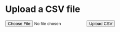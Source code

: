 <!DOCTYPE html>
<html lang="en">
<head>
    <meta charset="UTF-8">
    <meta name="viewport" content="width=device-width, initial-scale=1.0">
    <title>CSV Upload</title>
</head>
<body>
    <h1>Upload a CSV file</h1>
    <form action="https://your-flask-app.herokuapp.com/upload_csv" method="POST" enctype="multipart/form-data">
        <input type="file" name="file" accept=".csv">
        <button type="submit">Upload CSV</button>
    </form>
</body>
</html>
